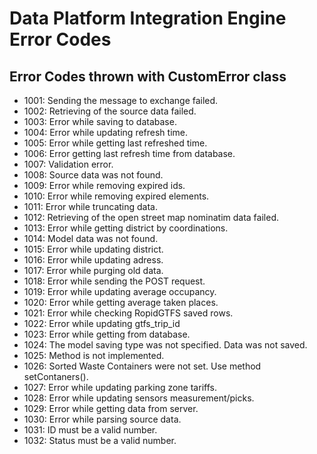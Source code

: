 # Data Platform Integration Engine Error Codes

## Error Codes thrown with CustomError class

- 1001: Sending the message to exchange failed.
- 1002: Retrieving of the source data failed.
- 1003: Error while saving to database.
- 1004: Error while updating refresh time.
- 1005: Error while getting last refreshed time.
- 1006: Error getting last refresh time from database.
- 1007: Validation error.
- 1008: Source data was not found.
- 1009: Error while removing expired ids.
- 1010: Error while removing expired elements.
- 1011: Error while truncating data.
- 1012: Retrieving of the open street map nominatim data failed.
- 1013: Error while getting district by coordinations.
- 1014: Model data was not found.
- 1015: Error while updating district.
- 1016: Error while updating adress.
- 1017: Error while purging old data.
- 1018: Error while sending the POST request.
- 1019: Error while updating average occupancy.
- 1020: Error while getting average taken places.
- 1021: Error while checking RopidGTFS saved rows.
- 1022: Error while updating gtfs_trip_id
- 1023: Error while getting from database.
- 1024: The model saving type was not specified. Data was not saved.
- 1025: Method is not implemented.
- 1026: Sorted Waste Containers were not set. Use method setContaners().
- 1027: Error while updating parking zone tariffs.
- 1028: Error while updating sensors measurement/picks.
- 1029: Error while getting data from server.
- 1030: Error while parsing source data.
- 1031: ID must be a valid number.
- 1032: Status must be a valid number.
